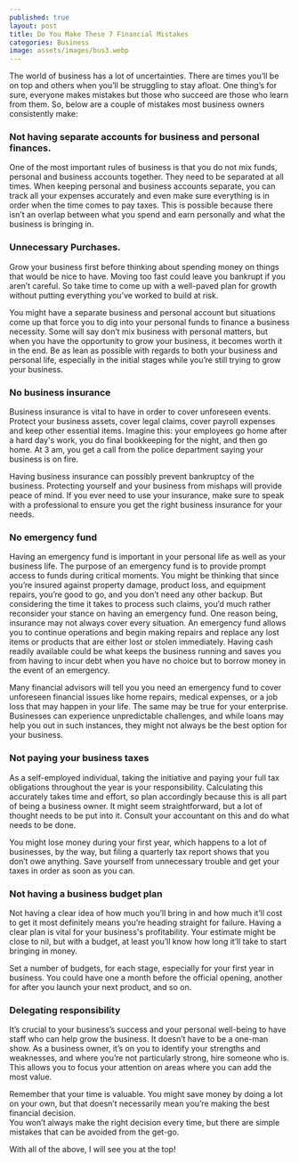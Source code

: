 ```yaml
---
published: true
layout: post
title: Do You Make These 7 Financial Mistakes
categories: Business
image: assets/images/bus3.webp
---
```


The world of business has a lot of uncertainties. There are times you’ll be on top and others when you’ll be struggling to stay afloat. One thing’s for sure, everyone makes mistakes but those who succeed are those who learn from them. So, below are a couple of mistakes most business owners consistently make:

### Not having separate accounts for business and personal finances.

One of the most important rules of business is that you do not mix funds, personal and business accounts together. They need to be separated at all times. When keeping personal and business accounts separate, you can track all your expenses accurately and even make sure everything is in order when the time comes to pay taxes. This is possible because there isn’t an overlap between what you spend and earn personally and what the business is bringing in.

### Unnecessary Purchases.

Grow your business first before thinking about spending money on things that would be nice to have. Moving too fast could leave you bankrupt if you aren’t careful. So take time to come up with a well-paved plan for growth without putting everything you’ve worked to build at risk.

You might have a separate business and personal account but situations come up that force you to dig into your personal funds to finance a business necessity. Some will say don’t mix business with personal matters, but when you have the opportunity to grow your business, it becomes worth it in the end. Be as lean as possible with regards to both your business and personal life, especially in the initial stages while you’re still trying to grow your business.

### No business insurance

Business insurance is vital to have in order to cover unforeseen events. Protect your business assets, cover legal claims, cover payroll expenses and keep other essential items. Imagine this: your employees go home after a hard day's work, you do final bookkeeping for the night, and then go home. At 3 am, you get a call from the police department saying your business is on fire.

Having business insurance can possibly prevent bankruptcy of the business. Protecting yourself and your business from mishaps will provide peace of mind. If you ever need to use your insurance, make sure to speak with a professional to ensure you get the right business insurance for your needs.

### No emergency fund

Having an emergency fund is important in your personal life as well as your business life. The purpose of an emergency fund is to provide prompt access to funds during critical moments. You might be thinking that since you’re insured against property damage, product loss, and equipment repairs, you’re good to go, and you don’t need any other backup. But considering the time it takes to process such claims, you’d much rather reconsider your stance on having an emergency fund. One reason being, insurance may not always cover every situation.
An emergency fund allows you to continue operations and begin making repairs and replace any lost items or products that are either lost or stolen immediately. Having cash readily available could be what keeps the business running and saves you from having to incur debt when you have no choice but to borrow money in the event of an emergency.

Many financial advisors will tell you you need an emergency fund to cover unforeseen financial issues like home repairs, medical expenses, or a job loss that may happen in your life. The same may be true for your enterprise. Businesses can experience unpredictable challenges, and while loans may help you out in such instances, they might not always be the best option for your business.

### Not paying your business taxes

As a self-employed individual, taking the initiative and paying your full tax obligations throughout the year is your responsibility. Calculating this accurately takes time and effort, so plan accordingly because this is all part of being a business owner. It might seem straightforward, but a lot of thought needs to be put into it. Consult your accountant on this and do what needs to be done.

You might lose money during your first year, which happens to a lot of businesses, by the way, but filing a quarterly tax report shows that you don’t owe anything. Save yourself from unnecessary trouble and get your taxes in order as soon as you can.

### Not having a business budget plan

Not having a clear idea of how much you’ll bring in and how much it’ll cost to get it most definitely means you’re heading straight for failure. Having a clear plan is vital for your business's profitability. Your estimate might be close to nil, but with a budget, at least you’ll know how long it’ll take to start bringing in money.

Set a number of budgets, for each stage, especially for your first year in business. You could have one a month before the official opening, another for after you launch your next product, and so on. 

### Delegating responsibility

It’s crucial to your business’s success and your personal well-being to have staff who can help grow the business. It doesn’t have to be a one-man show. As a business owner, it’s on you to identify your strengths and weaknesses, and where you’re not particularly strong, hire someone who is. This allows you to focus your attention on areas where you can add the most value.

Remember that your time is valuable. You might save money by doing a lot on your own, but that doesn’t necessarily mean you’re making the best financial decision.  
You won’t always make the right decision every time, but there are simple mistakes that can be avoided from the get-go.

With all of the above, I will see you at the top!
